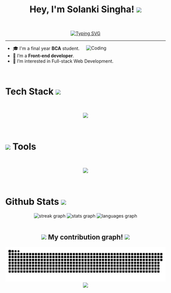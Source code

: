 <h1 align="center">
	Hey, I'm Solanki Singha!
  <img src="https://media.giphy.com/media/hvRJCLFzcasrR4ia7z/giphy.gif" width="32">
</h1> <a href="https://github.com/solanki03/solanki03"> </a>
<br/>
<!-- Typing svg by DenverCoder1 - https://github.com/DenverCoder1/readme-typing-svg -->
<p align="center">
  <a href="https://git.io/typing-svg"><img src="https://readme-typing-svg.demolab.com?font=Fira+Code&pause=1000&center=true&vCenter=true&width=435&lines=A+Passionate+Coder;Tech+Enthusiast;Java+%7C+Web+Developer;Always+Leaning+New+Things" alt="Typing SVG" /></a>
</p>

---

<img align="right" alt="Coding" width="250" src="https://i.giphy.com/media/v1.Y2lkPTc5MGI3NjExazJsbWczZzNjamdoOWpydGEwMGJjb3FiMmlqMGs2Y2dvb2xhaGhyNCZlcD12MV9pbnRlcm5hbF9naWZfYnlfaWQmY3Q9cw/VPnfM9bmR0ZaQo3qtK/giphy.gif"  />  
 

- 🎓 I'm a final year **BCA** student.
- 🌱 I’m a **Front-end developer**.
- 👀 I’m interested in Full-stack Web Development.

<br>
<h1> 
Tech Stack 
<img src="https://octodex.github.com/images/stormtroopocat.png" width="60">
</h1>
<br>
<p align="center">
  <a href="https://skillicons.dev">
    <img src="https://skillicons.dev/icons?i=html,css,tailwind,js,react,java,python,mysql" />
  </a>
</p>
<br>

<h1>  
<img src="https://octodex.github.com/images/jetpacktocat.png" width="70"> 
Tools 
</h1> <br>
<p align="center">
  <a href="https://skillicons.dev">
    <img src="https://skillicons.dev/icons?i=vscode,git,github,figma,netlify" />
  </a>
</p>
<br>

<h1> Github Stats 
<img src= "https://i.giphy.com/media/v1.Y2lkPTc5MGI3NjExdzlqZDNxamZscWcwZGV3dDI3ZTR3eDR1OWluM2V1MWRjY3Q5dWRvYSZlcD12MV9pbnRlcm5hbF9naWZfYnlfaWQmY3Q9cw/QssGEmpkyEOhBCb7e1/giphy.gif" width="35">
</h1>

<div align="center">
  <img src="https://streak-stats.demolab.com?user=solanki03&locale=en&mode=daily&theme=dracula&hide_border=false&border_radius=5" height="150" alt="streak graph"  />
  <img src="https://github-readme-stats.vercel.app/api?username=solanki03&hide_title=false&hide_rank=false&show_icons=true&include_all_commits=true&count_private=true&disable_animations=false&theme=dracula&locale=en&hide_border=false" height="150" alt="stats graph"  />
  <img src="https://github-readme-stats.vercel.app/api/top-langs?username=solanki03&locale=en&hide_title=false&layout=compact&card_width=320&langs_count=5&theme=dracula&hide_border=false" height="150" alt="languages graph"  />
</div>
<br>

<div>
<h2 align="center">
<img src="https://octodex.github.com/images/pythocat.png" width="70">
My contribution graph!
<img src="https://octodex.github.com/images/pythocat.png" width="70">
</h2>
<div align="center">
  
![](https://raw.githubusercontent.com/JohnKun136NVCP/JohnKun136NVCP/output/github-contribution-grid-snake-dark.svg#gh-dark-mode-only)
![](https://raw.githubusercontent.com/JohnKun136NVCP/JohnKun136NVCP/output/github-contribution-grid-snake.svggh-light-mode-only)
</div>

</div>

<!-- gifs and stickers from: https://giphy.com/ -->
